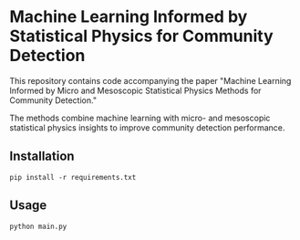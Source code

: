 # Machine Learning Informed by Statistical Physics for Community Detection

This repository contains code accompanying the paper "Machine Learning Informed by Micro and Mesoscopic Statistical Physics Methods for Community Detection."

The methods combine machine learning with micro- and mesoscopic statistical physics insights to improve community detection performance.

## Installation
`pip install -r requirements.txt`

## Usage
`python main.py`
